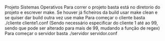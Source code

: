 Projeto Sistemas Operativos
Para correr o projeto basta está no diretorio do projeto e escrever make. Se houver já ficheiros da build usar make clean e se quiser dar build outra vez use make Para começar o cliente basta ./cliente cliente1.conf (Sendo necessário especificar do cliente 1 até ao 99, sendo que pode ser alterado para mais de 99, mudando a função de regex) Para começar o servidor basta ./servidor servidor.conf
